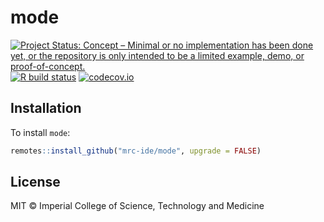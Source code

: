 # mode

<!-- badges: start -->
[![Project Status: Concept – Minimal or no implementation has been done yet, or the repository is only intended to be a limited example, demo, or proof-of-concept.](https://www.repostatus.org/badges/latest/concept.svg)](https://www.repostatus.org/#concept)
[![R build status](https://github.com/mrc-ide/mode/workflows/R-CMD-check/badge.svg)](https://github.com/mrc-ide/mode/actions)
[![codecov.io](https://codecov.io/github/mrc-ide/mode/coverage.svg?branch=main)](https://codecov.io/github/mrc-ide/mode?branch=main)
<!-- badges: end -->

## Installation

To install `mode`:

```r
remotes::install_github("mrc-ide/mode", upgrade = FALSE)
```

## License

MIT © Imperial College of Science, Technology and Medicine
